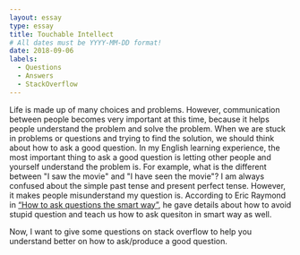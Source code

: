 ```yaml
---
layout: essay
type: essay
title: Touchable Intellect
# All dates must be YYYY-MM-DD format!
date: 2018-09-06
labels:
  - Questions
  - Answers
  - StackOverflow
---
```


Life is made up of many choices and problems. However, communication between people becomes very important at this time, because it helps people understand the problem and solve the problem. When we are stuck in problems or questions and trying to find the solution, we should think about how to ask a good question.  In my English learning experience, the most important thing to ask a good question is letting other people and yourself understand the problem is. For example, what is the different between "I saw the movie" and "I have seen the movie"? I am always confused about the simple past tense and present perfect tense. However, it makes people misunderstand my question is. According to Eric Raymond in [“How to ask questions the smart way”](http://www.catb.org/esr/faqs/smart-questions.html), he gave details about how to avoid stupid question and teach us how to ask quesiton in smart way as well.

Now, I want to give some questions on stack overflow to help you understand better on how to ask/produce a good question.
